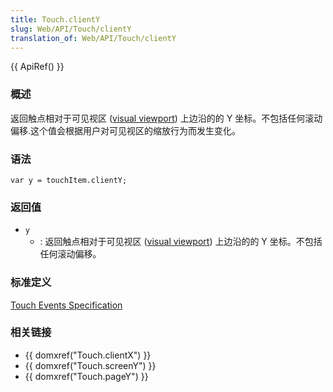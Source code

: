 ```yaml
---
title: Touch.clientY
slug: Web/API/Touch/clientY
translation_of: Web/API/Touch/clientY
---
```

{{ ApiRef() }}

### 概述

返回触点相对于可见视区 ([visual viewport](http://www.quirksmode.org/mobile/viewports2.html)) 上边沿的的 Y 坐标。不包括任何滚动偏移.这个值会根据用户对可见视区的缩放行为而发生变化。

### 语法

```plain
var y = touchItem.clientY;
```

### 返回值

- `y`
  - : 返回触点相对于可见视区 ([visual viewport](http://www.quirksmode.org/mobile/viewports2.html)) 上边沿的的 Y 坐标。不包括任何滚动偏移。

### 标准定义

[Touch Events Specification](http://www.w3.org/TR/touch-events/)

### 相关链接

- {{ domxref("Touch.clientX") }}
- {{ domxref("Touch.screenY") }}
- {{ domxref("Touch.pageY") }}
